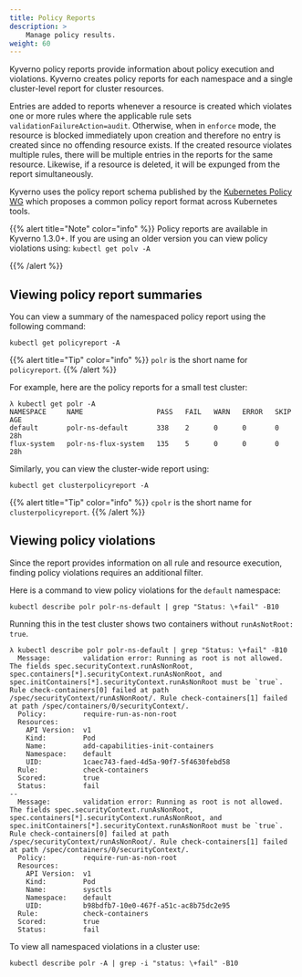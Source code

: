 ```yaml
---
title: Policy Reports
description: >
    Manage policy results.
weight: 60
---
```


Kyverno policy reports provide information about policy execution and violations. Kyverno creates policy reports for each namespace and a single cluster-level report for cluster resources.

Entries are added to reports whenever a resource is created which violates one or more rules where the applicable rule sets `validationFailureAction=audit`. Otherwise, when in `enforce` mode, the resource is blocked immediately upon creation and therefore no entry is created since no offending resource exists. If the created resource violates multiple rules, there will be multiple entries in the reports for the same resource. Likewise, if a resource is deleted, it will be expunged from the report simultaneously.

Kyverno uses the policy report schema published by the [Kubernetes Policy WG](https://github.com/kubernetes-sigs/wg-policy-prototypes/tree/master/policy-report) which proposes a common policy report format across Kubernetes tools.

{{% alert title="Note" color="info" %}}
Policy reports are available in Kyverno 1.3.0+. If you are using an older version you can view policy violations using:
    `kubectl get polv -A`

{{% /alert %}}

## Viewing policy report summaries

You can view a summary of the namespaced policy report using the following command:

```shell
kubectl get policyreport -A
```

{{% alert title="Tip" color="info" %}}
`polr` is the short name for `policyreport`.
{{% /alert %}}

For example, here are the policy reports for a small test cluster:

```shell
λ kubectl get polr -A
NAMESPACE     NAME                  PASS   FAIL   WARN   ERROR   SKIP   AGE
default       polr-ns-default       338    2      0      0       0      28h
flux-system   polr-ns-flux-system   135    5      0      0       0      28h
```

Similarly, you can view the cluster-wide report using:

```shell
kubectl get clusterpolicyreport -A
```

{{% alert title="Tip" color="info" %}}
`cpolr` is the short name for `clusterpolicyreport`.
{{% /alert %}}


## Viewing policy violations

Since the report provides information on all rule and resource execution, finding policy violations requires an additional filter. 

Here is a command to view policy violations for the `default` namespace:

```shell
kubectl describe polr polr-ns-default | grep "Status: \+fail" -B10
```

Running this in the test cluster shows two containers without `runAsNotRoot: true`.

```shell
λ kubectl describe polr polr-ns-default | grep "Status: \+fail" -B10
  Message:        validation error: Running as root is not allowed. The fields spec.securityContext.runAsNonRoot, spec.containers[*].securityContext.runAsNonRoot, and spec.initContainers[*].securityContext.runAsNonRoot must be `true`. Rule check-containers[0] failed at path /spec/securityContext/runAsNonRoot/. Rule check-containers[1] failed at path /spec/containers/0/securityContext/.
  Policy:         require-run-as-non-root
  Resources:
    API Version:  v1
    Kind:         Pod
    Name:         add-capabilities-init-containers
    Namespace:    default
    UID:          1caec743-faed-4d5a-90f7-5f4630febd58
  Rule:           check-containers
  Scored:         true
  Status:         fail
--
  Message:        validation error: Running as root is not allowed. The fields spec.securityContext.runAsNonRoot, spec.containers[*].securityContext.runAsNonRoot, and spec.initContainers[*].securityContext.runAsNonRoot must be `true`. Rule check-containers[0] failed at path /spec/securityContext/runAsNonRoot/. Rule check-containers[1] failed at path /spec/containers/0/securityContext/.
  Policy:         require-run-as-non-root
  Resources:
    API Version:  v1
    Kind:         Pod
    Name:         sysctls
    Namespace:    default
    UID:          b98bdfb7-10e0-467f-a51c-ac8b75dc2e95
  Rule:           check-containers
  Scored:         true
  Status:         fail
```

To view all namespaced violations in a cluster use:

```shell
kubectl describe polr -A | grep -i "status: \+fail" -B10
```
